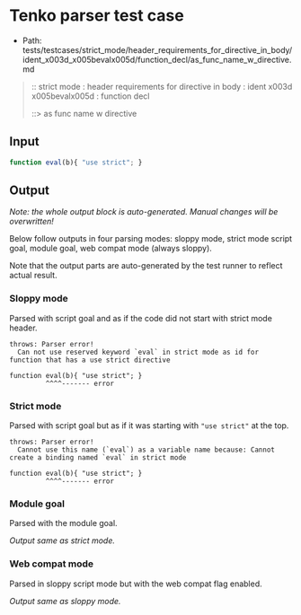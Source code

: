 # Tenko parser test case

- Path: tests/testcases/strict_mode/header_requirements_for_directive_in_body/ident_x003d_x005bevalx005d/function_decl/as_func_name_w_directive.md

> :: strict mode : header requirements for directive in body : ident x003d x005bevalx005d : function decl
>
> ::> as func name w directive

## Input


`````js
function eval(b){ "use strict"; }
`````

## Output

_Note: the whole output block is auto-generated. Manual changes will be overwritten!_

Below follow outputs in four parsing modes: sloppy mode, strict mode script goal, module goal, web compat mode (always sloppy).

Note that the output parts are auto-generated by the test runner to reflect actual result.

### Sloppy mode

Parsed with script goal and as if the code did not start with strict mode header.

`````
throws: Parser error!
  Can not use reserved keyword `eval` in strict mode as id for function that has a use strict directive

function eval(b){ "use strict"; }
         ^^^^------- error
`````

### Strict mode

Parsed with script goal but as if it was starting with `"use strict"` at the top.

`````
throws: Parser error!
  Cannot use this name (`eval`) as a variable name because: Cannot create a binding named `eval` in strict mode

function eval(b){ "use strict"; }
         ^^^^------- error
`````


### Module goal

Parsed with the module goal.

_Output same as strict mode._

### Web compat mode

Parsed in sloppy script mode but with the web compat flag enabled.

_Output same as sloppy mode._
